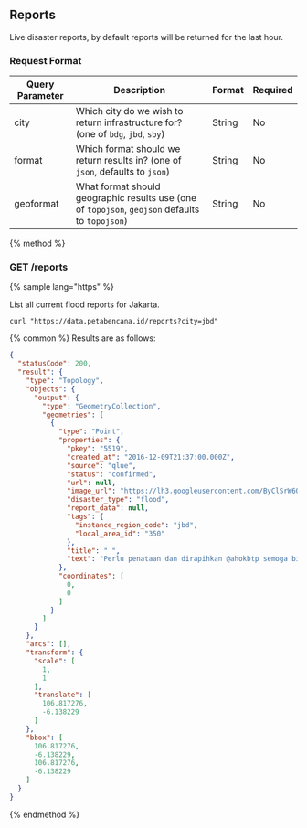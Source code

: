 ## Reports

Live disaster reports, by default reports will be returned for the last hour.


### Request Format

| Query Parameter | Description | Format | Required |
| -- | -- | -- | -- |
| city | Which city do we wish to return infrastructure for? (one of `bdg`, `jbd`, `sby`) | String | No |
| format | Which format should we return results in? (one of `json`, defaults to `json`) | String | No |
| geoformat | What format should geographic results use (one of `topojson`, `geojson` defaults to `topojson`) | String | No |


{% method %}
### GET /reports

{% sample lang="https" %}

List all current flood reports for Jakarta.

```https
curl "https://data.petabencana.id/reports?city=jbd"
```

{% common %}
Results are as follows:

```json
{
  "statusCode": 200,
  "result": {
    "type": "Topology",
    "objects": {
      "output": {
        "type": "GeometryCollection",
        "geometries": [
          {
            "type": "Point",
            "properties": {
              "pkey": "5519",
              "created_at": "2016-12-09T21:37:00.000Z",
              "source": "qlue",
              "status": "confirmed",
              "url": null,
              "image_url": "https://lh3.googleusercontent.com/ByClSrW6QhFkBxUhZo0rFt6eiVdvnEHisSzsgjaC9KxdGAQ6CYksTZRA1rcNP9cBGZiv6s4Vp5D8NzkAjPyrBs6c6R4h=s480-c",
              "disaster_type": "flood",
              "report_data": null,
              "tags": {
                "instance_region_code": "jbd",
                "local_area_id": "350"
              },
              "title": " ",
              "text": "Perlu penataan dan dirapihkan @ahokbtp semoga bisa lbh baik, bersih dan teratur"
            },
            "coordinates": [
              0,
              0
            ]
          }
        ]
      }
    },
    "arcs": [],
    "transform": {
      "scale": [
        1,
        1
      ],
      "translate": [
        106.817276,
        -6.138229
      ]
    },
    "bbox": [
      106.817276,
      -6.138229,
      106.817276,
      -6.138229
    ]
  }
}
```

{% endmethod %}



